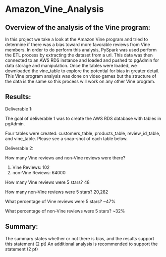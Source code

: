 # Amazon_Vine_Analysis

## Overview of the analysis of the Vine program:

In this project we take a look at the Amazon Vine program and tried to determine if there was a bias toward more favorable reviews from Vine members.  In order to do perform this analysis, PySpark was used perform the ETL process by extracting the dataset from a url.  This data was then connected to an AWS RDS instance and loaded and pushed to pgAdmin for data storage and manipulation.  Once the tables were loaded, we downloaded the vine_table to explore the potential for bias in greater detail.  This Vine program analysis was done on video games but the structure of the data is the same so this process will work on any other Vine program.  

## Results:

Deliverable 1:

The goal of deliverable 1 was to create the AWS RDS database with tables in pgAdmin.  

Four tables were created: customers_table, products_table, review_id_table, and vine_table.  Please see a snap-shot of each table below.






Deliverable 2:

How many Vine reviews and non-Vine reviews were there? 
1.	Vine Reviews: 102
2.	non-Vine Reviews: 64000

How many Vine reviews were 5 stars? 48

How many non-Vine reviews were 5 stars? 20,282

What percentage of Vine reviews were 5 stars? ~47%

What percentage of non-Vine reviews were 5 stars? ~32%



## Summary:

The summary states whether or not there is bias, and the results support this statement (2 pt)
An additional analysis is recommended to support the statement (2 pt)
